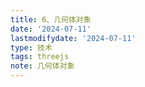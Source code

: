 ```yaml
---
title: 6、几何体对象
date: '2024-07-11'
lastmodifydate: '2024-07-11'
type: 技术
tags: threejs
note: 几何体对象
---
```



<Valine></Valine>